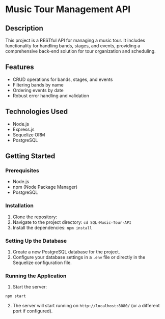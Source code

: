 # Music Tour Management API

## Description

This project is a RESTful API for managing a music tour. It includes functionality for handling bands, stages, and events, providing a comprehensive back-end solution for tour organization and scheduling.

## Features

- CRUD operations for bands, stages, and events
- Filtering bands by name
- Ordering events by date
- Robust error handling and validation

## Technologies Used

- Node.js
- Express.js
- Sequelize ORM
- PostgreSQL

## Getting Started

### Prerequisites

- Node.js
- npm (Node Package Manager)
- PostgreSQL

### Installation

1. Clone the repository:
2. Navigate to the project directory:
```cd SQL-Music-Tour-API```
4. Install the dependencies:
```npm install```

### Setting Up the Database

1. Create a new PostgreSQL database for the project.
2. Configure your database settings in a `.env` file or directly in the Sequelize configuration file.

### Running the Application

1. Start the server:
```
npm start
```
2. The server will start running on `http://localhost:8080/` (or a different port if configured).



